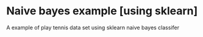 # Naive bayes example [using sklearn]

A example of play tennis data set using  sklearn naive bayes classifer

